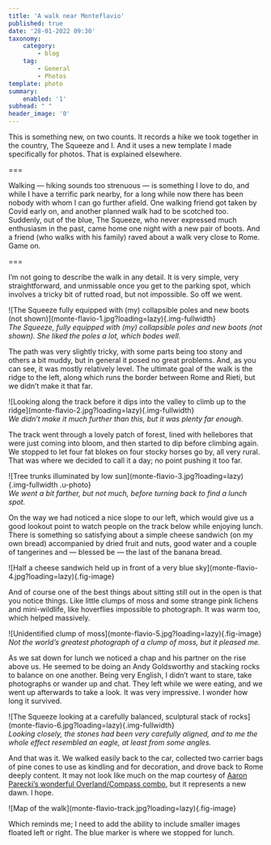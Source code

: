 ```yaml
---
title: 'A walk near Monteflavio'
published: true
date: '28-01-2022 09:30'
taxonomy:
    category:
        - blog
    tag:
        - General
        - Photos
template: photo
summary:
    enabled: '1'
subhead: " "
header_image: '0'
---
```


This is something new, on two counts. It records a hike we took together in the country, The Squeeze and I. And it uses a new template I made specifically for photos. That is explained elsewhere.</p>

===

<p>Walking — hiking sounds too strenuous — is something I love to do, and while I have a terrific park nearby, for a long while now there has been nobody with whom I can go further afield. One walking friend got taken by Covid early on, and another planned walk had to be scotched too. Suddenly, out of the blue, The Squeeze, who never expressed much enthusiasm in the past, came home one night with a new pair of boots. And a friend (who walks with his family) raved about a walk very close to Rome. Game on.</p>

=== 

<p>I’m not going to describe the walk in any detail. It is very simple, very straightforward, and unmissable once you get to the parking spot, which involves a tricky bit of rutted road, but not impossible. So off we went.</p>
![The Squeeze fully equipped with (my) collapsible poles and new boots (not shown)](monte-flavio-1.jpg?loading=lazy){.img-fullwidth}
<figcaption style="font-style: italic;">The Squeeze, fully equipped with (my) collapsible poles and new boots (not shown). She liked the poles a lot, which bodes well.</figcaption>
<p>The path was very slightly tricky, with some parts being too stony and others a bit muddy, but in general it posed no great problems. And, as you can see, it was mostly relatively level. The ultimate goal of the walk is the ridge to the left, along which runs the border between Rome and Rieti, but we didn’t make it that far.</p>
![Looking along the track before it dips into the valley to climb up to the ridge](monte-flavio-2.jpg?loading=lazy){.img-fullwidth}
<figcaption style="font-style: italic;">We didn’t make it much further than this, but it was plenty far enough.</figcaption>
<p>The track went through a lovely patch of forest, lined with hellebores that were just coming into bloom, and then started to dip before climbing again. We stopped to let four fat blokes on four stocky horses go by, all very rural. That was where we decided to call it a day; no point pushing it too far.</p>
![Tree trunks illuminated by low sun](monte-flavio-3.jpg?loading=lazy){.img-fullwidth .u-photo}
<figcaption style="font-style: italic;">We went a bit farther, but not much, before turning back to find a lunch spot.</figcaption>
<p>On the way we had noticed a nice slope to our left, which would give us a good lookout point to watch people on the track below while enjoying lunch. There is something so satisfying about a simple cheese sandwich (on my own bread) accompanied by dried fruit and nuts, good water and a couple of tangerines and — blessed be — the last of the banana bread.</p>
![Half a cheese sandwich held up in front of a very blue sky](monte-flavio-4.jpg?loading=lazy){.fig-image}
<p>And of course one of the best things about sitting still out in the open is that you notice things. Like little clumps of moss and some strange pink lichens and mini-wildlife, like hoverflies impossible to photograph. It was warm too, which helped massively.</p>
![Unidentified clump of moss](monte-flavio-5.jpg?loading=lazy){.fig-image}
<figcaption style="font-style: italic;">Not the world’s greatest photograph of a clump of moss, but it pleased me.</figcaption>
<p>As we sat down for lunch we noticed a chap and his partner on the rise above us. He seemed to be doing an Andy Goldsworthy and stacking rocks to balance on one another. Being very English, I didn’t want to stare, take photographs or wander up and chat. They left while we were eating, and we went up afterwards to take a look. It was very impressive. I wonder how long it survived.</p>
![The Squeeze looking at a carefully balanced, sculptural stack of rocks](monte-flavio-6.jpg?loading=lazy){.img-fullwidth}
<figcaption style="font-style: italic;">Looking closely, the stones had been very carefully aligned, and to me the whole effect resembled an eagle, at least from some angles.</figcaption>
<p>And that was it. We walked easily back to the car, collected two carrier bags of pine cones to use as kindling and for decoration, and drove back to Rome deeply content. It may not look like much on the map courtesy of <a href=“https://github.com/aaronpk/Overland-iOS”>Aaron Parecki’s wonderful Overland/Compass combo</a>, but it represents a new dawn. I hope.</p>
![Map of the walk](monte-flavio-track.jpg?loading=lazy){.fig-image}
<p>
Which reminds me; I need to add the ability to include smaller images floated left or right. The blue marker is where we stopped for lunch.</p>
